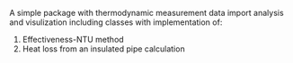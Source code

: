A simple package with thermodynamic measurement data import analysis and visulization 
including classes with implementation of:
1. Effectiveness-NTU method
2. Heat loss from an insulated pipe calculation
